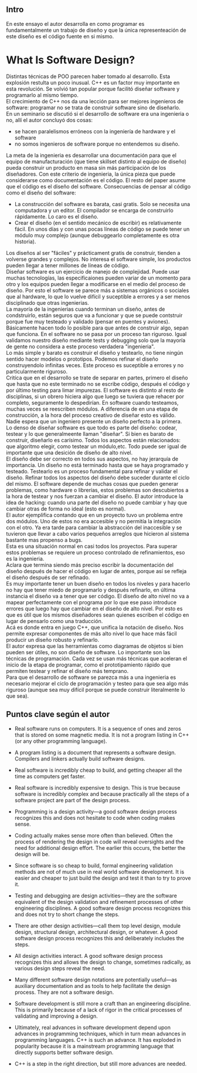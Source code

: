 ## Intro

En este ensayo el autor desarrolla en como programar es fundamentalmente un trabajo de diseño y que la única representeación de este diseño es el código fuente en si mismo.

# What Is Software Design?

Distintas técnicas de POO parecen haber tomado al desarrollo. Esta explosión restulta un poco inusual. C++ es un factor muy importante en esta revolución. Se volvió tan popular porque facilitó diseñar software y programarlo al mismo tiempo.  
El crecimiento de C++ nos da una lección para ser mejores ingenieros de software: programar no se trata de construir software sino de diseñarlo.  
En un seminario se discutió si el desarrollo de software era una ingenieria o no, allí el autor concluyó dos cosas:

- se hacen paralelismos erróneos con la ingeniería de hardware y el software
- no somos ingenieros de software porque no entendemos su diseño.

La meta de la ingenieria es desarrollar una documentación para que el equipo de manufacturación (que tiene skillset distinto al equipo de diseño) pueda construir un producto en masa sin más participación de los diseñadores. Con este criterio de ingenieria, la única pieza que puede considerarse como documentación es el código. El resto del paper asume que el código es el diseño del software.
Consecuencias de pensar al código como el diseño del software:

- La construcción del software es barata, casi gratis. Solo se necesita una computadora y un editor. El compilador se encarga de construirlo rápidamente. Lo caro es el diseño.
- Crear el diseño (en el sentido mecánico de escribir) es relativamente fácil. En unos días y con unas pocas líneas de código se puede tener un módulo muy complejo (aunque debuggearlo completamente es otra historia).

Los diseños al ser "fáciles" y prácticament gratis de construir, tienden a volverse grandes y complejos. No interesa el software simple, los productos pueden llegar a tener millones de líneas de código.  
Diseñar software es un ejercicio de manejo de complejidad. Puede usar muchas tecnologías, las especificaiones pueden variar de un momento para otro y los equipos pueden llegar a modificarse en el medio del proceso de diseño. Por esto el software se parece más a sistemas orgánicos o sociales que al hardware, lo que lo vuelve difícil y suceptible a errores y a ser menos disciplinado que otras ingenierias.  
La mayoría de la ingenierias cuando terminan un diseño, antes de condstruirlo, están seguros que va a funcionar y que se puede contstruir porque fue muy testeado y validado (pensar en puentes y aviones). Básicamente hacen todo lo posible para que antes de construir algo, sepan que funciona. En el software no se pasa por un proceso tan riguroso. Igual validamos nuestro diseño mediante tests y debugging solo que la mayoría de gente no considera a este proceso verdadera "ingenieria".  
Lo más simple y barato es construir el diseño y testearlo, no tiene ningún sentido hacer modelos o prototipos. Podemos refinar el diseño construyendolo infinitas veces. Este proceso es suceptible a errores y no particularmente riguroso.  
Critíca que en el desarrollo se trate de separar en partes, primero el diseño que hasta que no este terminado no se escribe código, después el código y por último testing para limar impurezas. El software es distinto al resto de disciplinas, si un obrero hiciera algo que luego se tuviera que rehacer por completo, seguramente lo despedirían. En software cuando testeamos, muchas veces se reescriben módulos. A diferencia de en una etapa de construcción, a la hora del proceso creativo de diseñar esto es válido. Nadie espera que un ingeniero presente un diseño perfecto a la primera.  
Lo denso de diseñar software es que todo es parte del diseño: codear, testear y lo que generalmeente llaman "diseñar". Si bien es barato de construir, diseñarlo es carísimo. Todos los aspectos están relacionados: que algoritmo elegir, como testear un módulo,etc. Todo puede ser igual de importante que una desición de diseño de alto nivel.  
El diseño debe ser correcto en todos sus aspectos, no hay jerarquía de importancia. Un diseño no está terminado hasta que se haya programado y testeado. Testearlo es un proceso fundamental para refinar y validar el diseño. Refinar todos los aspectos del diseño debe suceder durante el ciclo del mismo. El software depende de muchas cosas que pueden generar problemas, como hardware o librerías, estos problemas son descubiertos a la hora de testear y nos fuerzan a cambiar el diseño. El autor introduce la idea de hacking: cuando una parte del diseño no puede cambiar y hay que cambiar otras de forma no ideal (esto es normal).  
El autor ejemplifica contando que en un proyecto tuvo un problema entre dos módulos. Uno de estos no era accesible y no permitía la integración con el otro. Ya era tarde para cambiar la abstracción del inaccesible y se tuvieron que llevar a cabo varios pequeños arreglos que hicieron al sistema bastante mas propenso a bugs.  
Esta es una situación normal en casi todos los proyectos. Para superar estos problemas se requiere un proceso controlado de refinamientos, eso es la ingenieria.  
Aclara que termina siendo más preciso escribir la documentación del diseño después de hacer el código en lugar de antes, porque así se refleja el diseño después de ser refinado.  
Es muy importante tener un buen diseño en todos los niveles y para hacerlo no hay que tener miedo de programarlo y después refinarlo, en última instancia el diseño va a tener que ser código. El diseño de alto nivel no va a mapear perfectamente con el programa por lo que ese paso introduce errores que luego hay que cambiar en el diseño de alto nivel. Por esto es que es útil que los mismos diseñadores sean quienes escriben el código en lugar de pensarlo como una traducción.  
Acá es donde entra en juego C++, que unifica la notación de diseño. Nos permite expresar componentes de más alto nivel lo que hace más fácil producir un diseño robusto y refinarlo.  
El autor expresa que las herramientas como diagramas de objetos si bien pueden ser útiles, no son diseño de software. Lo importante son las técnicas de programación. Cada vez se usan más técnicas que aceleran el inicio de la etapa de programar, como el prototipamiento rápido que permiten testear y refinar el diseño más temprano.  
Para que el desarrollo de software se parezca más a una ingenieria es necesario mejorar el ciclo de programación y testeo para que sea algo más riguroso (aunque sea muy difícil porque se puede construir literalmente lo que sea).

## Puntos clave según el autor

- Real software runs on computers. It is a sequence of ones and zeros that is stored on
  some magnetic media. It is not a program listing in C++ (or any other programming
  language).
- A program listing is a document that represents a software design. Compilers and
  linkers actually build software designs.
- Real software is incredibly cheap to build, and getting cheaper all the time as
  computers get faster.
- Real software is incredibly expensive to design. This is true because software is
  incredibly complex and because practically all the steps of a software project are
  part of the design process.
- Programming is a design activity—a good software design process recognizes this
  and does not hesitate to code when coding makes sense.
- Coding actually makes sense more often than believed. Often the process of
  rendering the design in code will reveal oversights and the need for additional
  design effort. The earlier this occurs, the better the design will be.

- Since software is so cheap to build, formal engineering validation methods are not
  of much use in real world software development. It is easier and cheaper to just
  build the design and test it than to try to prove it.

- Testing and debugging are design activities—they are the software equivalent of the
  design validation and refinement processes of other engineering disciplines. A good
  software design process recognizes this and does not try to short change the steps.
- There are other design activities—call them top level design, module design,
  structural design, architectural design, or whatever. A good software design process
  recognizes this and deliberately includes the steps.
- All design activities interact. A good software design process recognizes this and
  allows the design to change, sometimes radically, as various design steps reveal the
  need.
- Many different software design notations are potentially useful—as auxiliary
  documentation and as tools to help facilitate the design process. They are not a
  software design.
- Software development is still more a craft than an engineering discipline. This is
  primarily because of a lack of rigor in the critical processes of validating and
  improving a design.
- Ultimately, real advances in software development depend upon advances in
  programming techniques, which in turn mean advances in programming languages.
  C++ is such an advance. It has exploded in popularity because it is a mainstream
  programming language that directly supports better software design.
- C++ is a step in the right direction, but still more advances are needed.

